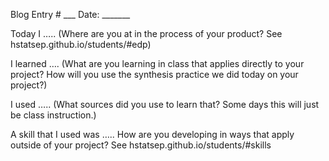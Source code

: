 Blog Entry # ___						     Date: _______


Today I ….. (Where are you at in the process of your product? See hstatsep.github.io/students/#edp)

I learned ….  (What are you learning in class that applies directly to your project? How will you use the synthesis practice we did today on your project?)

I used ….. (What sources did you use to learn that? Some days this will just be class instruction.)

A skill that I used was ….. How are you developing in ways that apply outside of your project? See hstatsep.github.io/students/#skills

